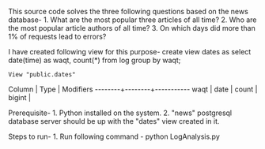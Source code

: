 This source code solves the three following questions based on the news database-
    1. What are the most popular three articles of all time?
    2. Who are the most popular article authors of all time?
    3. On which days did more than 1% of requests lead to errors?

I have created following view for this purpose-
    create view dates as select date(time) as waqt, count(*) from log group by waqt;

    View "public.dates"
 Column |  Type  | Modifiers
--------+--------+-----------
 waqt   | date   |
 count  | bigint |

Prerequisite-
    1.  Python installed on the system.
    2.  "news" postgresql database server should be up with the "dates" view created in it.

Steps to run-
    1.  Run following command - python LogAnalysis.py

